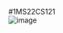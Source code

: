 #1MS22CS121
</br>
![image](https://github.com/user-attachments/assets/7cfa665b-58a9-4a96-b5a0-2e4a13aca5b0)
